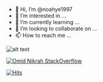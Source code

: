 - 👋 Hi, I’m @noahye1997
- 👀 I’m interested in ...
- 🌱 I’m currently learning ...
- 💞️ I’m looking to collaborate on ...
- 📫 How to reach me ...

<!---
noahye1997/noahye1997 is a ✨ special ✨ repository because its `README.md` (this file) appears on your GitHub profile.
You can click the Preview link to take a look at your changes.
--->

![alt text](https://github-readme-stats.vercel.app/api?username=yefangzhou1997&count_private=true&show_icons=true&theme=dracula)

[![Omid Nikrah StackOverflow](https://github-readme-stackoverflow.vercel.app/?userID=13966961&layout=compact&theme=dark)](https://stackoverflow.com/users/13966961)

[![Hits](https://hits.seeyoufarm.com/api/count/incr/badge.svg?url=https%3A%2F%2Fgithub.com%2Fyefangzhou1997&count_bg=%2379C83D&title_bg=%23555555&icon=&icon_color=%23E7E7E7&title=hits&edge_flat=false)](https://hits.seeyoufarm.com)



<!---
yefangzhou1997/yefangzhou1997 is a ✨ special ✨ repository because its `README.md` (this file) appears on your GitHub profile.
You can click the Preview link to take a look at your changes.
--->

